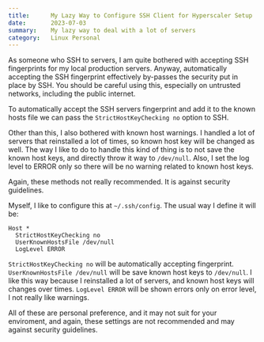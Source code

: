 ```yaml
---
title:      My Lazy Way to Configure SSH Client for Hyperscaler Setup
date:       2023-07-03
summary:    My lazy way to deal with a lot of servers
category:   Linux Personal
---
```


As someone who SSH to servers, I am quite bothered with accepting SSH fingerprints for my local production servers. Anyway, automatically accepting the SSH fingerprint effectively by-passes the security put in place by SSH. You should be careful using this, especially on untrusted networks, including the public internet.

To automatically accept the SSH servers fingerprint and add it to the known hosts file we can pass the `StrictHostKeyChecking no` option to SSH.

Other than this, I also bothered with known host warnings. I handled a lot of servers that reinstalled a lot of times, so known host key will be changed as well. The way I like to do to handle this kind of thing is to not save the known host keys, and directly throw it way to `/dev/null`. Also, I set the log level to ERROR only so there will be no warning related to known host keys.

Again, these methods not really recommended. It is against security guidelines. 

Myself, I like to configure this at `~/.ssh/config`. The usual way I define it will be:

```
Host *
  StrictHostKeyChecking no
  UserKnownHostsFile /dev/null
  LogLevel ERROR
```

`StrictHostKeyChecking no` will be automatically accepting fingerprint.
`UserKnownHostsFile /dev/null` will be save known host keys to `/dev/null`. I like this way because I reinstalled a lot of servers, and known host keys will changes over times.
`LogLevel ERROR` will be shown errors only on error level, I not really like warnings.

All of these are personal preference, and it may not suit for your enviroment, and again, these settings are not recommended and may against security guidelines.
